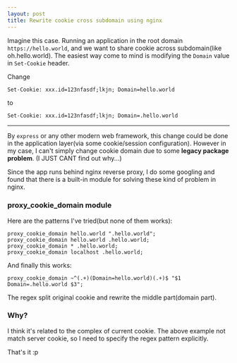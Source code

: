 ```yaml
---
layout: post
title: Rewrite cookie cross subdomain using nginx
---
```


Imagine this case. Running an application in the root domain `https://hello.world`, and we want to share cookie across subdomain(like oh.hello.world). The easiest way come to mind is modifying the `Domain` value in `Set-Cookie` header.

Change

```txt
Set-Cookie: xxx.id=123nfasdf;lkjn; Domain=hello.world
```

to

```txt
Set-Cookie: xxx.id=123nfasdf;lkjn; Domain=.hello.world
```

---

By `express` or any other modern web framework, this change could be done in the application layer(via some cookie/session configuration). However in my case, I can't simply change cookie domain due to some **legacy package problem**. (I JUST CANT find out why...)

Since the app runs behind nginx reverse proxy, I do some googling and found that there is a built-in module for solving these kind of problem in nginx.

### proxy\_cookie\_domain module

Here are the patterns I've tried(but none of them works):

```nginx
proxy_cookie_domain hello.world ".hello.world";
proxy_cookie_domain hello.world .hello.world;
proxy_cookie_domain * .hello.world;
proxy_cookie_domain localhost .hello.world;
```

And finally this works:

```nginx
proxy_cookie_domain ~^(.+)(Domain=hello.world)(.+)$ "$1 Domain=.hello.world $3";
```

The regex split original cookie and rewrite the middle part(domain part).

### Why?

I think it's related to the complex of current cookie. The above example not match server cookie, so I need to specify the regex pattern explicitly.

That's it :p
